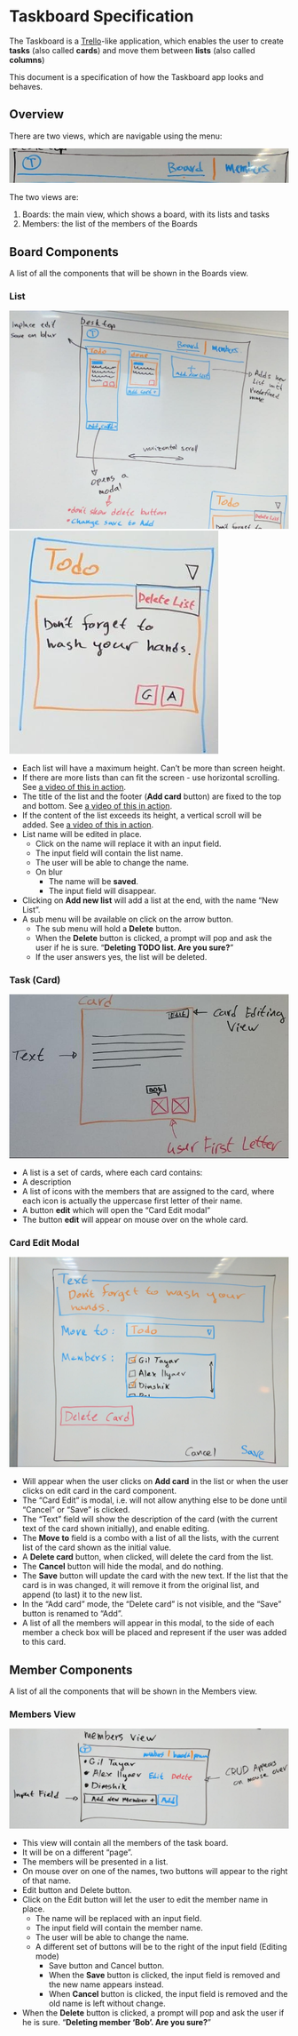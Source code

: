 Taskboard Specification
=======================

The Taskboard is a [Trello](https://trello.com/)-like application, which enables the user to create **tasks**
(also called **cards**) and move them between **lists** (also called **columns**)

This document is a specification of how the Taskboard app looks and behaves.

Overview
--------

There are two views, which are navigable using the menu:

![Menu](spec-assets/menu.jpg)

The two views are:

1. Boards: the main view, which shows a board, with its lists and tasks
1. Members: the list of the members of the Boards

Board Components
----------------

A list of all the components that will be shown in the Boards view.

### List

![Menu](spec-assets/lists.jpg)
![Menu](spec-assets/list.jpg)

* Each list will have a maximum height. Can’t be more than screen height.
* If there are more lists than can fit the screen - use horizontal scrolling.
  See [a video of this in action](spec-assets/videos/scrollable-lists-horizontal.mp4).
* The title of the list and the footer (**Add card** button) are fixed to the top and bottom.
  See [a video of this in action](spec-assets/videos/lists-in-action.mp4).
* If the content of the list exceeds its height, a vertical scroll will be added.
  See [a video of this in action](spec-assets/videos/task-cards-in-list.mp4).
* List name will be edited in place.
  * Click on the name will replace it with an input field.
  * The input field will contain the list name.
  * The user will be able to change the name.
  * On blur
    * The name will be **saved**.
    * The input field will disappear.
* Clicking on **Add new list** will add a list at the end, with the name “New List”.
* A sub menu will be available on click on the arrow button.
  * The sub menu will hold a **Delete** button.
  * When the **Delete** button is clicked, a prompt will pop and ask the user if he is sure.
    “**Deleting TODO list. Are you sure?**”
  * If the user answers yes, the list will be deleted.

### Task (Card)

![Menu](spec-assets/card.jpg)

* A list is a set of cards, where each card contains:
* A description
* A list of icons with the members that are assigned to the card,
  where each icon is actually the uppercase first letter of their name.
* A button **edit** which will open the “Card Edit modal”
* The button **edit** will appear on mouse over on the whole card.

### Card Edit Modal

![Menu](spec-assets/card-edit.jpg)

* Will appear when the user clicks on **Add card** in the list or
  when the user clicks on edit card in the card component.
* The “Card Edit” is modal, i.e. will not allow anything else to be done
  until “Cancel” or “Save” is clicked.
* The “Text” field will show the description of the card
  (with the current text of the card shown initially), and enable editing.
* The **Move to** field is a combo with a list of all the lists,
  with the current list of the card shown as the initial value.
* A **Delete card** button, when clicked, will delete the card from the list.
* The **Cancel** button will hide the modal, and do nothing.
* The **Save** button will update the card with the new text.
  If the list that the card is in was changed, it will remove it from the original list,
  and append (to last) it to the new list.
* In the “Add card” mode, the “Delete card” is not visible, and the “Save” button is renamed to “Add”.
* A list of all the members will appear in this modal,
  to the side of each member a check box will be placed and represent if the user was added to this card.

Member Components
-----------------

A list of all the components that will be shown in the Members view.

### Members View

![Menu](spec-assets/members.jpg)

* This view will contain all the members of the task board.
* It will be on a different “page”.
* The members will be presented in a list.
* On mouse over on one of the names, two buttons will appear to the right of that name.
* Edit button and Delete button.
* Click on the Edit button will let the user to edit the member name in place.
  * The name will be replaced with an input field.
  * The input field will contain the member name.
  * The user will be able to change the name.
  * A different set of buttons will be to the right of the input field (Editing mode)
    * Save button and Cancel button.
    * When the **Save** button is clicked, the input field is removed and the new name appears instead.
    * When **Cancel** button is clicked, the input field is removed and the old name is left without change.
* When the **Delete** button is clicked, a prompt will pop and ask the user if he is sure.
  “**Deleting member ‘Bob’. Are you sure?**”
